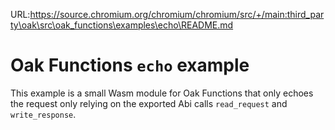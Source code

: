 URL:https://source.chromium.org/chromium/chromium/src/+/main:third_party\oak\src\oak_functions\examples\echo\README.md
# Oak Functions `echo` example

This example is a small Wasm module for Oak Functions that only echoes the
request only relying on the exported Abi calls `read_request` and
`write_response`.
